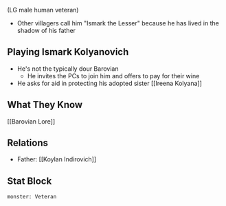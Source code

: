 (LG male human veteran)
- Other villagers call him "Ismark the Lesser" because he has lived in the shadow of his father
## Playing Ismark Kolyanovich
- He's not the typically dour Barovian
	- He invites the PCs to join him and offers to pay for their wine
- He asks for aid in protecting his adopted sister [[Ireena Kolyana]]

## What They Know
[[Barovian Lore]]
## Relations
- Father: [[Koylan Indirovich]]
## Stat Block

```statblock
monster: Veteran
```

